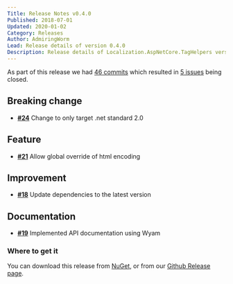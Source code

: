 ```yaml
---
Title: Release Notes v0.4.0
Published: 2018-07-01
Updated: 2020-01-02
Category: Releases
Author: AdmiringWorm
Lead: Release details of version 0.4.0
Description: Release details of Localization.AspNetCore.TagHelpers version 0.4.0
---
```

As part of this release we had [46 commits](https://github.com/WormieCorp/Localization.AspNetCore.TagHelpers/compare/0.3.0...0.4.0) which resulted in [5 issues](https://github.com/WormieCorp/Localization.AspNetCore.TagHelpers/issues?milestone=4&state=closed) being closed.

## Breaking change

- [**#24**](https://github.com/WormieCorp/Localization.AspNetCore.TagHelpers/issues/24) Change to only target .net standard 2.0

## Feature

- [**#21**](https://github.com/WormieCorp/Localization.AspNetCore.TagHelpers/issues/21) Allow global override of html encoding

## Improvement

- [**#18**](https://github.com/WormieCorp/Localization.AspNetCore.TagHelpers/issues/18) Update dependencies to the latest version

## Documentation

- [**#19**](https://github.com/WormieCorp/Localization.AspNetCore.TagHelpers/issues/19) Implemented API documentation using Wyam

### Where to get it

You can download this release from [NuGet](https://www.nuget.org/packages/Localization.AspNetCore.TagHelpers/0.4.0),
or from our [Github Release page](https://github.com/WormieCorp/Localization.AspNetCore.TagHelpers/releases/tag/0.3.0).
